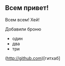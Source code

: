 ## Всем привет!

Всем всем! Хей!

Добавили броню

- один 
- два 
- три 

(http://github.com)[гитхаб]
